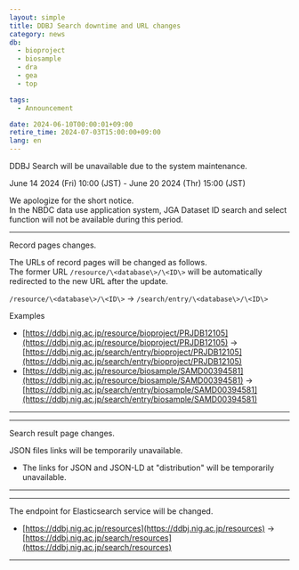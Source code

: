 ```yaml
---
layout: simple
title: DDBJ Search downtime and URL changes
category: news
db:
  - bioproject
  - biosample
  - dra
  - gea
  - top

tags:
  - Announcement

date: 2024-06-10T00:00:01+09:00
retire_time: 2024-07-03T15:00:00+09:00
lang: en
---
```


DDBJ Search will be unavailable due to the system maintenance.    
   
June 14 2024 (Fri) 10:00 (JST) - June 20 2024 (Thr) 15:00 (JST)

We apologize for the short notice.     
In the NBDC data use application system, JGA Dataset ID search and select function will not be available during this period.

---
Record pages changes.

The URLs of record pages will be changed as follows.  
The former URL `/resource/\<database\>/\<ID\>` will be automatically redirected to the new URL after the update. 

`/resource/\<database\>/\<ID\>` → `/search/entry/\<database\>/\<ID\>`

Examples  
- [https://ddbj.nig.ac.jp/resource/bioproject/PRJDB12105](https://ddbj.nig.ac.jp/resource/bioproject/PRJDB12105) → [https://ddbj.nig.ac.jp/search/entry/bioproject/PRJDB12105](https://ddbj.nig.ac.jp/search/entry/bioproject/PRJDB12105)  
- [https://ddbj.nig.ac.jp/resource/biosample/SAMD00394581](https://ddbj.nig.ac.jp/resource/biosample/SAMD00394581) → [https://ddbj.nig.ac.jp/search/entry/biosample/SAMD00394581](https://ddbj.nig.ac.jp/search/entry/biosample/SAMD00394581)

---

---
Search result page changes.

JSON files links will be temporarily unavailable.

- The links for JSON and JSON-LD at "distribution" will be temporarily unavailable.

---

---
The endpoint for Elasticsearch service will be changed.

- [https://ddbj.nig.ac.jp/resources](https://ddbj.nig.ac.jp/resources) →
[https://ddbj.nig.ac.jp/search/resources](https://ddbj.nig.ac.jp/search/resources)

---
